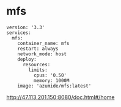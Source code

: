 # mfs

```
version: '3.3'
services:
  mfs:
    container_name: mfs
    restart: always
    network_mode: host
    deploy: 
      resources:
        limits:
          cpus: '0.50'
          memory: 1000M
    image: 'azumide/mfs:latest'
```

http://47.113.201.150:8080/doc.html#/home
